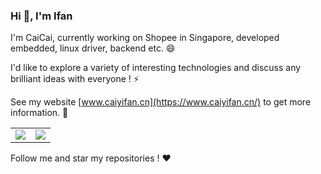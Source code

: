 ### Hi 👋,  I'm Ifan

I'm CaiCai, currently working on Shopee in Singapore, developed embedded, linux driver, backend etc.  😄 

I'd like to explore a variety of interesting technologies and discuss any brilliant ideas with everyone ! ⚡

See my website [www.caiyifan.cn](https://www.caiyifan.cn/) to get more information. 💬 

<table cellspacing="0px" cellpadding="0px" border="0px">
    <tr>
        <td>
            <img src="https://github-readme-stats.vercel.app/api?username=IfanTsai&hide=prs&count_private=true&show_icons=true&theme=cobalt&hide_border=true&include_all_commits=true" border="0">
        </td>
        <td>
            <img src="https://github-readme-stats.vercel.app/api/top-langs/?username=IfanTsai&langs_count=8&hide=Objective-C,Vim%20script,QMake,Makefile,HTML,CSS&theme=radical&hide_border=true&count_private=true&exclude_repo=x210_kernel,LinuxDriver,s5pv210-driver-no-os&layout=compact&custom_title=Most%20Used%20Languages (Top 8)" border="0">
        </td>
    </tr>
</table>

Follow me and star my repositories ! ❤️ 

<!--
**IfanTsai/IfanTsai** is a ✨ _special_ ✨ repository because its `README.md` (this file) appears on your GitHub profile.

Here are some ideas to get you started:

- 🔭 I’m currently working on ...
- 🌱 I’m currently learning ...
- 👯 I’m looking to collaborate on ...
- 🤔 I’m looking for help with ...
- 💬 Ask me about ...
- 📫 How to reach me: ...
- 😄 Pronouns: ...
- ⚡ Fun fact: ...
-->
